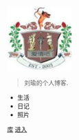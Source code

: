 <!-- _coverpage.md -->

![logo](1.jpg)

> 刘瑜的个人博客.

- 生活
- 日记
- 照片

[库](https://github.com/docsifyjs/docsify/)
[进入](#README)